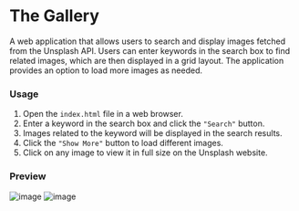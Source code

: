 # The Gallery
A web application that allows users to search and display images fetched from the Unsplash API. Users can enter keywords in the search box to find related images, which are then displayed in a grid layout. The application provides an option to load more images as needed.

### Usage
1. Open the `index.html` file in a web browser.
2. Enter a keyword in the search box and click the `"Search"` button.
3. Images related to the keyword will be displayed in the search results.
4. Click the `"Show More"` button to load different images.
5. Click on any image to view it in full size on the Unsplash website.

### Preview
![image](https://github.com/user-attachments/assets/5ac97101-0063-4f52-853d-047c898fc8de)
![image](https://github.com/user-attachments/assets/ac52fde4-fe06-4344-95f4-9a03ebbb21c6)

